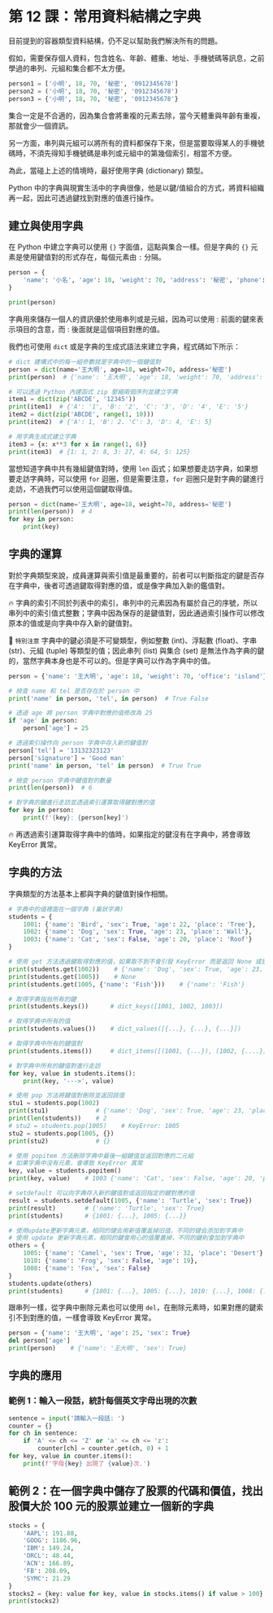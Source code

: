 # 第 12 課：常用資料結構之字典
目前提到的容器類型資料結構，仍不足以幫助我們解決所有的問題。

假如，需要保存個人資料，包含姓名、年齡、體重、地址、手機號碼等訊息，之前學過的串列、元組和集合都不太方便。

```py
person1 = ['小明', 18, 70, '秘密', '0912345678']
person2 = ('小明', 18, 70, '秘密', '0912345678')
person3 = {'小明', 18, 70, '秘密', '0912345678'}
```

集合一定是不合適的，因為集合會將重複的元素去除，當今天體重與年齡有重複，那就會少一個資訊。

另一方面，串列與元組可以將所有的資料都保存下來，但是當要取得某人的手機號碼時，不須先得知手機號碼是串列或元組中的第幾個索引，相當不方便。

為此，當碰上上述的情境時，最好使用字典 (dictionary) 類型。

Python 中的字典與現實生活中的字典很像，他是以鍵/值組合的方式，將資料組織再一起，因此可透過鍵找到對應的值進行操作。

## 建立與使用字典
在 Python 中建立字典可以使用 `{}` 字面值，這點與集合一樣。但是字典的 `{}` 元素是使用鍵值對的形式存在，每個元素由 `:` 分隔。

```py
person = {
	'name': '小名', 'age': 18, 'weight': 70, 'address': '秘密', 'phone': '0912345678'
}

print(person)
```

字典用來儲存一個人的資訊優於使用串列或是元組，因為可以使用 : 前面的鍵來表示項目的含意，而 : 後面就是這個項目對應的值。

我們也可使用 `dict` 或是字典的生成式語法來建立字典，程式碼如下所示：
```py
# dict 建構式中的每一組參數就是字典中的一個鍵值對
person = dict(name='王大明', age=18, weight=70, address='秘密')
print(person)  # {'name': '王大明', 'age': 18, 'weight': 70, 'address': '秘密'}

# 可以透過 Python 內建函式 zip 壓縮兩個序列並建立字典
item1 = dict(zip('ABCDE', '12345'))
print(item1)  # {'A': '1', 'B': '2', 'C': '3', 'D': '4', 'E': '5'}
item2 = dict(zip('ABCDE', range(1, 10)))
print(item2)  # {'A': 1, 'B': 2. 'C': 3, 'D': 4, 'E': 5}

# 用字典生成式建立字典
item3 = {x: x**3 for x in range(1, 6)}
print(item3)  # {1: 1, 2: 8, 3: 27, 4: 64, 5: 125}
```

當想知道字典中共有幾組鍵值對時，使用 `len` 函式；如果想要走訪字典，如果想要走訪字典時，可以使用 `for` 迴圈，但是需要注意，`for` 迴圈只是對字典的鍵進行走訪，不過我們可以使用這個鍵取得值。
```py
person = dict(name='王大明', age=18, weight=70, address='秘密')
print(len(person))  # 4
for key in person:
	print(key)
```

## 字典的運算
對於字典類型來說，成員運算與索引值是最重要的，前者可以判斷指定的鍵是否存在字典中，後者可透過鍵取得對應的值，或是像字典加入新的鑑值對。

:fire: 字典的索引不同於列表中的索引，串列中的元素因為有屬於自己的序號，所以串列中的索引值式整數；字典中因為保存的是鍵值對，因此通過索引操作可以修改原本的值或是向字典中存入新的鍵值對。

:memo: `特別注意` 字典中的鍵必須是不可變類型，例如整數 (int)、浮點數 (float)、字串 (str)、元組 (tuple) 等類型的值；因此串列 (list) 與集合 (set) 是無法作為字典的鍵的，當然字典本身也是不可以的。但是字典可以作為字典中的值。

```py
person = {'name': '王大明', 'age': 18, 'weight': 70, 'office': 'island'}

# 檢查 name 和 tel 是否存在於 person 中
print('name' in person, 'tel', in person)  # True False

# 透過 age 將 person 字典中對應的值修改為 25
if 'age' in person:
	person['age'] = 25

# 透過索引操作向 person 字典中存入新的鍵值對
person['tel'] = '13132323123'
person['signature'] = 'Good man'
print('name' in person, 'tel' in person)  # True True

# 檢查 person 字典中鍵值對的數量
print(len(person))  # 6

# 對字典的鍵進行走訪並透過索引運算取得鍵對應的值
for key in person:
	print(f'{key}: {person[key]')
```

:fire: 再透過索引運算取得字典中的值時，如果指定的鍵沒有在字典中，將會導致 KeyError 異常。

## 字典的方法
字典類型的方法基本上都與字典的鍵值對操作相關。

```py
# 字典中的值裡面在一個字典 (巢狀字典)
students = {
    1001: {'name': 'Bird', 'sex': True, 'age': 22, 'place': 'Tree'},
    1002: {'name': 'Dog', 'sex': True, 'age': 23, 'place': 'Wall'},
    1003: {'name': 'Cat', 'sex': False, 'age': 20, 'place': 'Roof'}
}

# 使用 get 方法透過鍵取得對應的值，如果取不到不會引發 KeyError 而是返回 None 或是設定默認值
print(students.get(1002))    # {'name': 'Dog', 'sex': True, 'age': 23, 'place': 'Wall'}
print(students.get(1005))    # None
print(students.get(1005, {'name': 'Fish'}))    # {'name': 'Fish'}

# 取得字典指翁所有的鍵
print(students.keys())      # dict_keys([1001, 1002, 1003])

# 取得字典中所有的值
print(students.values())    # dict_values([{...}, {...}, {...}])

# 取得字典中所有的鍵值對
print(students.items())     # dict_items([(1001, {...}), (1002, {....}), (1003, {...})])

# 對字典中所有的鍵值對進行走訪
for key, value in students.items():
    print(key, '--->', value)

# 使用 pop 方法將鍵值對刪除並返回該值
stu1 = students.pop(1002)
print(stu1)             # {'name': 'Dog', 'sex': True, 'age': 23, 'place': 'Wall'}
print(len(students))    # 2
# stu2 = students.pop(1005)    # KeyError: 1005
stu2 = students.pop(1005, {})
print(stu2)             # {}

# 使用 popitem 方法刪除字典中最後一組鍵值並返回對應的二元組
# 如果字典中沒有元素，會導致 KeyError 異常
key, value = students.popitem()
print(key, value)    # 1003 {'name': 'Cat', 'sex': False, 'age': 20, 'place': 'Roof'}

# setdefault 可以向字典存入新的鍵值對或返回指定的鍵對應的值
result = students.setdefault(1005, {'name': 'Turtle', 'sex': True})
print(result)        # {'name': 'Turtle', 'sex': True}
print(students)      # {1001: {...}, 1005: {...}}

# 使用update更新字典元素，相同的键会用新值覆盖掉旧值，不同的键会添加到字典中
# 使用 update 更新字典元素，相同的鍵會用心的值覆蓋掉，不同的鍵則會加到字典中
others = {
    1005: {'name': 'Camel', 'sex': True, 'age': 32, 'place': 'Desert'},
    1010: {'name': 'Frog', 'sex': False, 'age': 19},
    1008: {'name': 'Fox', 'sex': False}
}
students.update(others)
print(students)      # {1001: {...}, 1005: {...}, 1010: {...}, 1008: {...}}
```
跟串列一樣，從字典中刪除元素也可以使用 `del`，在刪除元素時，如果對應的鍵索引不到對應的值，一樣會導致 KeyError 異常。

```Python
person = {'name': '王大明', 'age': 25, 'sex': True}
del person['age']
print(person)    # {'name': '王大明', 'sex': True}
```

## 字典的應用


### 範例 1：輸入一段話，統計每個英文字母出現的次數
```py
sentence = input('請輸入一段話: ')
counter = {}
for ch in sentence:
    if 'A' <= ch <= 'Z' or 'a' <= ch <= 'z':
        counter[ch] = counter.get(ch, 0) + 1
for key, value in counter.items():
    print(f'字母{key} 出現了 {value}次.')
```
## 範例 2：在一個字典中儲存了股票的代碼和價值，找出股價大於 100 元的股票並建立一個新的字典

```py
stocks = {
    'AAPL': 191.88,
    'GOOG': 1186.96,
    'IBM': 149.24,
    'ORCL': 48.44,
    'ACN': 166.89,
    'FB': 208.09,
    'SYMC': 21.29
}
stocks2 = {key: value for key, value in stocks.items() if value > 100}
print(stocks2)
```
